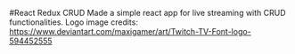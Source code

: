 #React Redux CRUD
Made a simple react app for live streaming with CRUD functionalities. 
Logo image credits: https://www.deviantart.com/maxigamer/art/Twitch-TV-Font-logo-594452555


